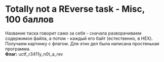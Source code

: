 # Totally not a REverse task - Misc, 100 баллов
Название таска говорит само за себя - сначала разворачиваем содержимое файла, а потом - каждый его байт (естественно, в HEX). Получаем картинку с флагом. Для этих дел была написана простенькая программа. <br>
**Флаг:** uctf_r3411y_n0t_a_rev
